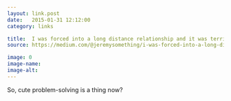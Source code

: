 ```yaml
---
layout: link.post
date:   2015-01-31 12:12:00
category: links

title:  I was forced into a long distance relationship and it was terrible so I made an app to make it less terrible.
source: https://medium.com/@jeremysomething/i-was-forced-into-a-long-distance-relationship-it-was-terrible-so-i-made-an-app-to-make-it-less-so-e030466fad1

image: 0
image-name: 
image-alt:
---
```


So, cute problem-solving is a thing now?
